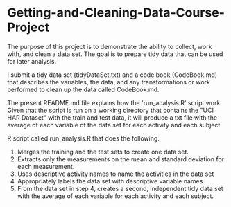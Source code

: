 # Getting-and-Cleaning-Data-Course-Project

The purpose of this project is to demonstrate the ability to collect, work with, and clean a data set. 
The goal is to prepare tidy data that can be used for later analysis. 

I submit a tidy data set (tidyDataSet.txt) and a code book (CodeBook.md) that describes the variables, the data, and any transformations or work performed to clean up the data called CodeBook.md. 

The present README.md file explains how the 'run_analysis.R' script work.
Given that the script is run on a working directory that contains the "UCI HAR Dataset" with the train and test data, it will produce a txt file with the average of each variable of the data set for each activity and each subject.

R script called run_analysis.R that does the following. 
1) Merges the training and the test sets to create one data set.
2) Extracts only the measurements on the mean and standard deviation for each measurement. 
3) Uses descriptive activity names to name the activities in the data set
4) Appropriately labels the data set with descriptive variable names. 
5) From the data set in step 4, creates a second, independent tidy data set with the average of each variable for each activity and each subject.

